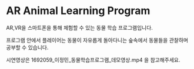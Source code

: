 # AR Animal Learning Program

AR,VR을 스마트폰을 통해 체험할 수 있는 동물 학습 프로그램입니다. 

프로그램 안에서 플레이어는 동물이 자유롭게 돌아다니는 숲속에서 동물들을 관찰하며 공부할 수 있습니다.

시연영상은 1692059_이정민_동물학습프로그램_데모영상.mp4 을 참고해주세요.
